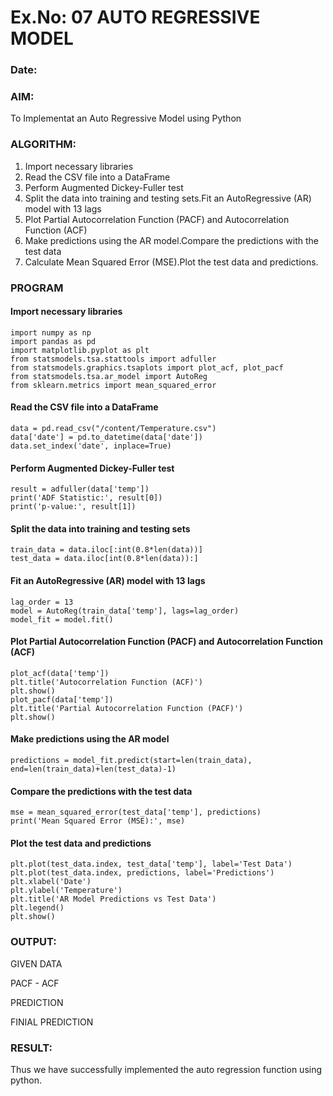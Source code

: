 # Ex.No: 07                                       AUTO REGRESSIVE MODEL
### Date: 



### AIM:
To Implementat an Auto Regressive Model using Python
### ALGORITHM:
1. Import necessary libraries
2. Read the CSV file into a DataFrame
3. Perform Augmented Dickey-Fuller test
4. Split the data into training and testing sets.Fit an AutoRegressive (AR) model with 13 lags
5. Plot Partial Autocorrelation Function (PACF) and Autocorrelation Function (ACF)
6. Make predictions using the AR model.Compare the predictions with the test data
7. Calculate Mean Squared Error (MSE).Plot the test data and predictions.
### PROGRAM
#### Import necessary libraries
```
import numpy as np
import pandas as pd
import matplotlib.pyplot as plt
from statsmodels.tsa.stattools import adfuller
from statsmodels.graphics.tsaplots import plot_acf, plot_pacf
from statsmodels.tsa.ar_model import AutoReg
from sklearn.metrics import mean_squared_error
```
#### Read the CSV file into a DataFrame
```
data = pd.read_csv("/content/Temperature.csv")  
data['date'] = pd.to_datetime(data['date'])
data.set_index('date', inplace=True)
```
#### Perform Augmented Dickey-Fuller test
```
result = adfuller(data['temp']) 
print('ADF Statistic:', result[0])
print('p-value:', result[1])
```
#### Split the data into training and testing sets
```
train_data = data.iloc[:int(0.8*len(data))]
test_data = data.iloc[int(0.8*len(data)):]
```
#### Fit an AutoRegressive (AR) model with 13 lags
```
lag_order = 13
model = AutoReg(train_data['temp'], lags=lag_order)
model_fit = model.fit()
```
#### Plot Partial Autocorrelation Function (PACF) and Autocorrelation Function (ACF)
```
plot_acf(data['temp'])
plt.title('Autocorrelation Function (ACF)')
plt.show()
plot_pacf(data['temp'])
plt.title('Partial Autocorrelation Function (PACF)')
plt.show()
```
#### Make predictions using the AR model
```
predictions = model_fit.predict(start=len(train_data), end=len(train_data)+len(test_data)-1)
```
#### Compare the predictions with the test data
```
mse = mean_squared_error(test_data['temp'], predictions)
print('Mean Squared Error (MSE):', mse)
```
#### Plot the test data and predictions
```
plt.plot(test_data.index, test_data['temp'], label='Test Data')
plt.plot(test_data.index, predictions, label='Predictions')
plt.xlabel('Date')
plt.ylabel('Temperature')
plt.title('AR Model Predictions vs Test Data')
plt.legend()
plt.show()
```

### OUTPUT:

GIVEN DATA

PACF - ACF

PREDICTION

FINIAL PREDICTION

### RESULT:
Thus we have successfully implemented the auto regression function using python.
